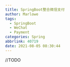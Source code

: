 ```yaml
---
title: SpringBoot整合微信支付
author: Marlowe
tags:
  - SpringBoot
  - WeChat
  - Payment
categories: Spring
abbrlink: 40719
date: 2021-08-05 08:30:44
---
```

//TODO
<!--more-->


